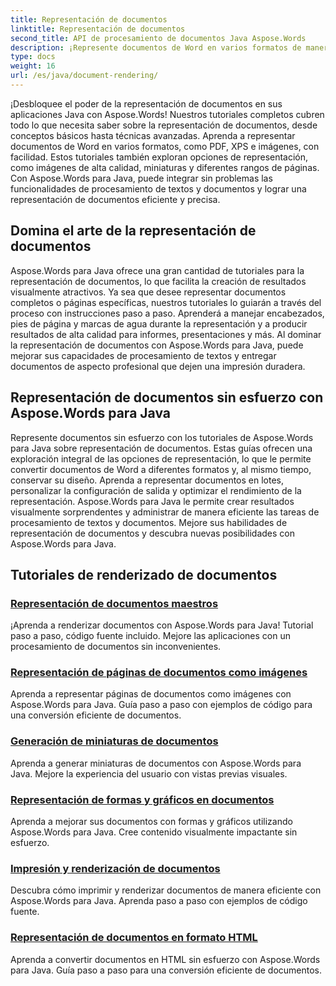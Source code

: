 ```yaml
---
title: Representación de documentos
linktitle: Representación de documentos
second_title: API de procesamiento de documentos Java Aspose.Words
description: ¡Represente documentos de Word en varios formatos de manera eficiente en Java con Aspose.Words! Domine la representación de documentos para obtener resultados profesionales.
type: docs
weight: 16
url: /es/java/document-rendering/
---
```


¡Desbloquee el poder de la representación de documentos en sus aplicaciones Java con Aspose.Words! Nuestros tutoriales completos cubren todo lo que necesita saber sobre la representación de documentos, desde conceptos básicos hasta técnicas avanzadas. Aprenda a representar documentos de Word en varios formatos, como PDF, XPS e imágenes, con facilidad. Estos tutoriales también exploran opciones de representación, como imágenes de alta calidad, miniaturas y diferentes rangos de páginas. Con Aspose.Words para Java, puede integrar sin problemas las funcionalidades de procesamiento de textos y documentos y lograr una representación de documentos eficiente y precisa.

## Domina el arte de la representación de documentos

Aspose.Words para Java ofrece una gran cantidad de tutoriales para la representación de documentos, lo que facilita la creación de resultados visualmente atractivos. Ya sea que desee representar documentos completos o páginas específicas, nuestros tutoriales lo guiarán a través del proceso con instrucciones paso a paso. Aprenderá a manejar encabezados, pies de página y marcas de agua durante la representación y a producir resultados de alta calidad para informes, presentaciones y más. Al dominar la representación de documentos con Aspose.Words para Java, puede mejorar sus capacidades de procesamiento de textos y entregar documentos de aspecto profesional que dejen una impresión duradera.

## Representación de documentos sin esfuerzo con Aspose.Words para Java

Represente documentos sin esfuerzo con los tutoriales de Aspose.Words para Java sobre representación de documentos. Estas guías ofrecen una exploración integral de las opciones de representación, lo que le permite convertir documentos de Word a diferentes formatos y, al mismo tiempo, conservar su diseño. Aprenda a representar documentos en lotes, personalizar la configuración de salida y optimizar el rendimiento de la representación. Aspose.Words para Java le permite crear resultados visualmente sorprendentes y administrar de manera eficiente las tareas de procesamiento de textos y documentos. Mejore sus habilidades de representación de documentos y descubra nuevas posibilidades con Aspose.Words para Java.

## Tutoriales de renderizado de documentos
### [ Representación de documentos maestros](./master-document-rendering/)
¡Aprenda a renderizar documentos con Aspose.Words para Java! Tutorial paso a paso, código fuente incluido. Mejore las aplicaciones con un procesamiento de documentos sin inconvenientes.
### [Representación de páginas de documentos como imágenes](./rendering-document-pages-images/)
Aprenda a representar páginas de documentos como imágenes con Aspose.Words para Java. Guía paso a paso con ejemplos de código para una conversión eficiente de documentos.
### [Generación de miniaturas de documentos](./document-thumbnail-generation/)
Aprenda a generar miniaturas de documentos con Aspose.Words para Java. Mejore la experiencia del usuario con vistas previas visuales.
### [Representación de formas y gráficos en documentos](./rendering-shapes-graphics/)
Aprenda a mejorar sus documentos con formas y gráficos utilizando Aspose.Words para Java. Cree contenido visualmente impactante sin esfuerzo.
### [Impresión y renderización de documentos](./document-printing-rendering/)
Descubra cómo imprimir y renderizar documentos de manera eficiente con Aspose.Words para Java. Aprenda paso a paso con ejemplos de código fuente.
### [Representación de documentos en formato HTML](./rendering-documents-html/)
Aprenda a convertir documentos en HTML sin esfuerzo con Aspose.Words para Java. Guía paso a paso para una conversión eficiente de documentos.